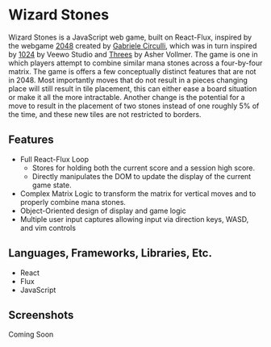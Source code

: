# Wizard Stones

Wizard Stones is a JavaScript web game, built on React-Flux, inspired by the webgame [2048](http://2048game.com/) created by [Gabriele Circulli](http://gabrielecirulli.com/), which was in turn inspired by [1024](https://itunes.apple.com/us/app/1024!/id823499224) by Veewo Studio and [Threes](http://asherv.com/threes/) by Asher Vollmer.  The game is one in which players attempt to combine similar mana stones across a four-by-four matrix.  The game is offers a few conceptually distinct features that are not in 2048.  Most importantly moves that do not result in a pieces changing place will still result in tile placement, this can either ease a board situation or make it all the more intractable.  Another change is the potential for a move to result in the placement of two stones instead of one roughly 5% of the time, and these new tiles are not restricted to borders.

[Play Here]: http://keldonia.github.io/Wizard-Stones/

## Features

* Full React-Flux Loop
  * Stores for holding both the current score and a session high score.
  * Directly manipulates the DOM to update the display of the current game state.
* Complex Matrix Logic to transform the matrix for vertical moves and to properly combine mana stones.
* Object-Oriented design of display and game logic
* Multiple user input captures allowing input via direction keys, WASD, and vim controls


## Languages, Frameworks, Libraries, Etc.

* React
* Flux
* JavaScript

## Screenshots

Coming Soon
